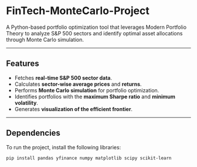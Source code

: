 # **FinTech-MonteCarlo-Project**
A Python-based portfolio optimization tool that leverages Modern Portfolio Theory to analyze S&P 500 sectors and identify optimal asset allocations through Monte Carlo simulation.

---

## **Features**
- Fetches **real-time S&P 500 sector data**.
- Calculates **sector-wise average prices** and **returns**.
- Performs **Monte Carlo simulation** for portfolio optimization.
- Identifies portfolios with the **maximum Sharpe ratio** and **minimum volatility**.
- Generates **visualization of the efficient frontier**.

---

## **Dependencies**
To run the project, install the following libraries:

```bash
pip install pandas yfinance numpy matplotlib scipy scikit-learn

